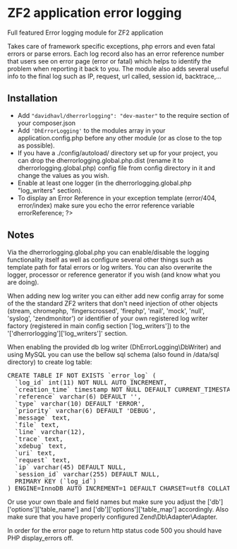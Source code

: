 ZF2 application error logging
=============================

Full featured Error logging module for ZF2 application

Takes care of framework specific exceptions, php errors and even fatal errors or parse errors.
Each log record also has an error reference number that users see on error page (error or fatal) which helps to identify the problem when reporting it back to you.
The module also adds several useful info to the final log such as IP, request, url called, session id, backtrace,...

## Installation

- Add ```"davidhavl/dherrorlogging": "dev-master"``` to the require section of your composer.json
- Add ```'DhErrorLogging'``` to the modules array in your application.config.php before any other module (or as close to the top as possible).
- If you have a ./config/autoload/ directory set up for your project, you can drop the dherrorlogging.global.php.dist (rename it to dherrorlogging.global.php) config file from config directory in it and change the values as you wish.
- Enable at least one logger (in the dherrorlogging.global.php "log_writers" section).
- To display an Error Reference in your exception template (error/404, error/index) make sure you echo the error reference variable <?php echo $this->errorReference; ?>

## Notes
Via the dherrorlogging.global.php you can enable/disable the logging functionality itself as well as configure several other things such as template path for fatal errors or log writers.
You can also overwrite the logger, processor or reference generator if you wish (and know what you are doing).

When adding new log writer you can either add new config array for some of the the standard ZF2 writers that don't need injection of other objects (stream, chromephp, 'fingerscrossed', 'firephp', 'mail', 'mock', 'null', 'syslog', 'zendmonitor')
or identifier of your own registered log writer factory (registered in main config section ['log_writers']) to the '['dherrorlogging']['log_writers']' section.

When enabling the provided db log writer (DhErrorLogging\DbWriter) and using MySQL you can use the bellow sql schema (also found in /data/sql directory) to create log table:
<pre>
CREATE TABLE IF NOT EXISTS `error_log` (
  `log_id` int(11) NOT NULL AUTO_INCREMENT,
  `creation_time` timestamp NOT NULL DEFAULT CURRENT_TIMESTAMP,
  `reference` varchar(6) DEFAULT '',
  `type` varchar(10) DEFAULT 'ERROR',
  `priority` varchar(6) DEFAULT 'DEBUG',
  `message` text,
  `file` text,
  `line` varchar(12),
  `trace` text,
  `xdebug` text,
  `uri` text,
  `request` text,
  `ip` varchar(45) DEFAULT NULL,
  `session_id` varchar(255) DEFAULT NULL,
  PRIMARY KEY (`log_id`)
) ENGINE=InnoDB AUTO_INCREMENT=1 DEFAULT CHARSET=utf8 COLLATE=utf8_unicode_ci;
</pre>
Or use your own tbale and field names but make sure you adjust the ['db']['options']['table_name'] and ['db']['options']['table_map'] accordingly.
Also make sure that you have properly configured Zend\Db\Adapter\Adapter.

In order for the error page to return http status code 500 you should have PHP display_errors off.
